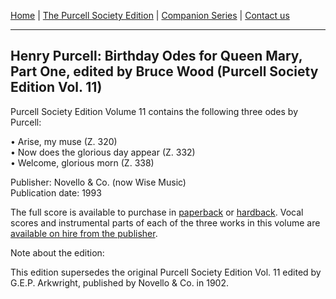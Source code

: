 [Home](/index.md)  |  [The Purcell Society Edition](/purcell-society-edition.md)  |  [Companion Series](/purcell-society-companion-series.md)  |  [Contact us](/contact-us.md)

***  

## Henry Purcell: Birthday Odes for Queen Mary, Part One, edited by Bruce Wood (Purcell Society Edition Vol. 11)  

Purcell Society Edition Volume 11 contains the following three odes by Purcell:  

•	Arise, my muse (Z. 320)  
•	Now does the glorious day appear (Z. 332)  
•	Welcome, glorious morn (Z. 338)  

Publisher: Novello & Co. (now Wise Music)  
Publication date: 1993  

The full score is available to purchase in [paperback](https://www.musicroom.com/product/musnov151011/purcell-society-volume-11.aspx) or [hardback](https://www.musicroom.com/product/musnov151011-01/purcell-society-volume-11.aspx). Vocal scores and instrumental parts of each of the three works in this volume are [available on hire from the publisher](https://www.wisemusicclassical.com/rental/).  
   
Note about the edition:  

This edition supersedes the original Purcell Society Edition Vol. 11 edited by G.E.P. Arkwright, published by Novello & Co. in 1902.
  
